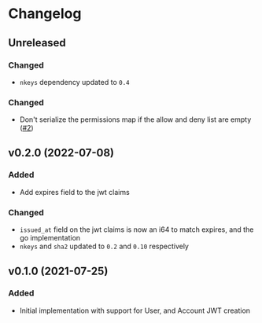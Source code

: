 # Changelog

## Unreleased

### Changed

- `nkeys` dependency updated to `0.4`

### Changed

-   Don't serialize the permissions map if the allow and deny list are empty ([#2](https://github.com/AircastDev/nats-jwt/issues/2))

## v0.2.0 (2022-07-08)

### Added

-   Add expires field to the jwt claims

### Changed

-   `issued_at` field on the jwt claims is now an i64 to match expires, and the go implementation
-   `nkeys` and `sha2` updated to `0.2` and `0.10` respectively

## v0.1.0 (2021-07-25)

### Added

-   Initial implementation with support for User, and Account JWT creation
